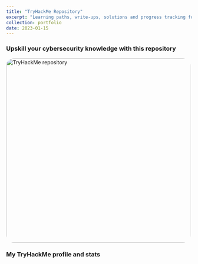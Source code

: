 ```yaml
---
title: "TryHackMe Repository"
excerpt: "Learning paths, write-ups, solutions and progress tracking for <a href='https://tryhackme.com' target='_blank'>TryHackMe</a>.<br><br><a href='https://github.com/migueltc13/tryhackme' target='_blank'><img style='width:500px; border-radius: 20px;' alt='TryHackMe repository' src='https://opengraph.githubassets.com/e83097977ebfe30ca990eb5a28c09d13a7d1381a02119152ff282949cc5dbbad/migueltc13/TryHackMe'></a>"
collection: portfolio
date: 2023-01-15
---
```


### Upskill your cybersecurity knowledge with this repository

<a href='https://github.com/migueltc13/tryhackme' target='_blank'><img style='width:500px; border-radius: 20px;' alt='TryHackMe repository' src='https://opengraph.githubassets.com/e83097977ebfe30ca990eb5a28c09d13a7d1381a02119152ff282949cc5dbbad/migueltc13/TryHackMe'></a>

### My TryHackMe profile and stats

<script src="https://tryhackme.com/badge/1134216"></script>
